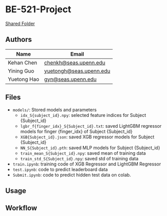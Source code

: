 # BE-521-Project

[Shared Folder](https://drive.google.com/drive/folders/0ANA1SbPXVwdfUk9PVA)

## Authors

| Name        | Email                   |
| ----------- | ----------------------- |
| Kehan Chen  | chenkh@seas.upenn.edu   |
| Yining Guo  | yuetongh@seas.upenn.edu |
| Yuetong Hao | gyn@seas.upenn.edu      |

## Files

* `models/`: Stored models and parameters
  * `idx_S{subject_id}.npy`: selected feature indices for Subject {Subject_id}
  * `lgbr_f{finger_idx}_S{Subject_id}.txt`: saved LightGBM regressor models for finger {finger_idx} of Subject {Subject_id}
  * `XGB{Subject_id}.json`: saved XGB regressor models for Subject {Subject_id}
  * `NN_S{Subject_id}.pth`: saved MLP models for Subject {Subject_id}
  * `train_mean_S{Subject_id}.npy`: saved mean of training data
  * `train_std_S{Subject_id}.npy`: saved std of training data
* `train.ipynb`: training code of XGB Regressor and LightGBM Regressor
* `test.ipynb`: code to predict leaderboard data
* `Submit.ipynb`: code to predict hidden test data on colab.

## Usage


## Workflow
